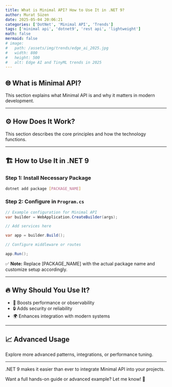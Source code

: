 ```yaml
---
title: What is Minimal API? How to Use It in .NET 9?
author: Murat Süzen
date: 2025-05-04 20:06:21
categories: ['DotNet', 'Minimal API', 'Trends']
tags: ['minimal api', 'dotnet9', 'rest api', 'lightweight']
math: false
mermaid: false
# image:
#   path: /assets/img/trends/edge_ai_2025.jpg
#   width: 800
#   height: 500
#   alt: Edge AI and TinyML trends in 2025
---
```


## 🌐 What is Minimal API?

This section explains what Minimal API is and why it matters in modern development.

---

## ⚙️ How Does It Work?

This section describes the core principles and how the technology functions.

---

## 🏗️ How to Use It in .NET 9

### Step 1: Install Necessary Package

```bash
dotnet add package [PACKAGE_NAME]
```

### Step 2: Configure in `Program.cs`

```csharp
// Example configuration for Minimal API
var builder = WebApplication.CreateBuilder(args);

// Add services here

var app = builder.Build();

// Configure middleware or routes

app.Run();
```

✅ **Note:** Replace [PACKAGE_NAME] with the actual package name and customize setup accordingly.

---

## 🔥 Why Should You Use It?

- 🚀 Boosts performance or observability
- 🔒 Adds security or reliability
- 🌍 Enhances integration with modern systems

---

## 📈 Advanced Usage

Explore more advanced patterns, integrations, or performance tuning.

---

.NET 9 makes it easier than ever to integrate Minimal API into your projects.

Want a full hands-on guide or advanced example? Let me know! 🚀
